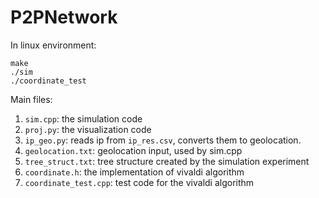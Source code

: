 # P2PNetwork

In linux environment:

```
make
./sim
./coordinate_test
```



Main files:

1. `sim.cpp`: the simulation code
2. `proj.py`: the visualization code
3. `ip_geo.py`: reads ip from `ip_res.csv`, converts them to geolocation. 
4. `geolocation.txt`: geolocation input, used by sim.cpp
5. `tree_struct.txt`: tree structure created by the simulation experiment
6. `coordinate.h`: the implementation of vivaldi algorithm
7. `coordinate_test.cpp`: test code for the vivaldi algorithm